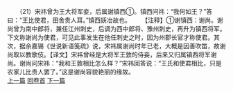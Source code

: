 　　（21）宋祎曾为王大将军妾，后属谢镇西①。镇西问祎：“我何如王？”答曰：“王比使君，田舍贵人耳。”镇西妖冶故也。
　　【注释】①谢镇西：谢尚。谢尚曾为南中郎将，兼任江州刺史，后调为西中郎将、豫州刺史，再升为镇西将军。下文称谢尚为使君，可见此事发生在他任刺史之时，因为州郡长官才称使君。其次，据余嘉锡《世说新语笺疏》说，宋祎属谢尚时年已老，大概是因善吹笛，故谢尚取以教歌伎。【译文】宋祎曾经是大将军王敦的侍妾，后来又归属镇西将军谢尚。谢尚问宋祎：“我和王敦相比怎么样？”宋祎回答说：“王氏和使君相比，只是农家儿比贵人罢了。”这是谢尚容貌艳丽的缘故。
<br>[上一篇](09_20) [回卷首](09_00) [下一篇](09_22)
